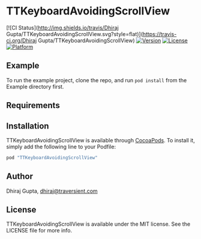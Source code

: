 # TTKeyboardAvoidingScrollView

[![CI Status](http://img.shields.io/travis/Dhiraj Gupta/TTKeyboardAvoidingScrollView.svg?style=flat)](https://travis-ci.org/Dhiraj Gupta/TTKeyboardAvoidingScrollView)
[![Version](https://img.shields.io/cocoapods/v/TTKeyboardAvoidingScrollView.svg?style=flat)](http://cocoapods.org/pods/TTKeyboardAvoidingScrollView)
[![License](https://img.shields.io/cocoapods/l/TTKeyboardAvoidingScrollView.svg?style=flat)](http://cocoapods.org/pods/TTKeyboardAvoidingScrollView)
[![Platform](https://img.shields.io/cocoapods/p/TTKeyboardAvoidingScrollView.svg?style=flat)](http://cocoapods.org/pods/TTKeyboardAvoidingScrollView)

## Example

To run the example project, clone the repo, and run `pod install` from the Example directory first.

## Requirements

## Installation

TTKeyboardAvoidingScrollView is available through [CocoaPods](http://cocoapods.org). To install
it, simply add the following line to your Podfile:

```ruby
pod "TTKeyboardAvoidingScrollView"
```

## Author

Dhiraj Gupta, dhiraj@traversient.com

## License

TTKeyboardAvoidingScrollView is available under the MIT license. See the LICENSE file for more info.
